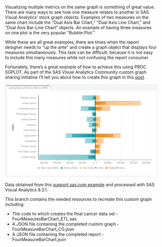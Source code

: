 Visualizing multiple metrics on the same graph is something of great value. There are many ways to see how one measure relates to another in SAS Visual Analytics’ stock graph objects. Examples of two measures on the same chart include the “Dual Axis Bar Chart,” “Dual Axis Line Chart,” and “Dual Axis Bar-Line Chart” objects. An example of having three measures on one plot is the very popular “Bubble Plot.” 

While these are all great examples, there are times when the report designer needs to “up the ante” and create a graph object that displays four measures simultaneously. This task can be difficult, because it is not easy to include this many measures while not confusing the report consumer.

Fortunately, there’s a great example of how to achieve this using PROC SGPLOT. As part of the SAS Visual Analytics Community custom graph sharing initiative I’ll tell you about how to create this graph in this [post](https://communities.sas.com/t5/SAS-Communities-Library/How-to-place-4-measures-on-the-same-SAS-Visual-Analytics-graph/ta-p/226336). 

![](./FourMeasuresBarChart_SC.png)

Data obtained from this [support.sas.com example](http://support.sas.com/kb/35/051.html) and processed with SAS Visual Analytics 8.3.1.

This branch contains the needed resources to recreate this custom graph including:
* The code to which creates the final cancer data set - FourMeasuresBarChart_ETL.sas
* A JSON file containing the completed custom graph - FourMeasureBarChart_CG.json
* A JSON file containing the completed report - FourMeasureBarChart.json
